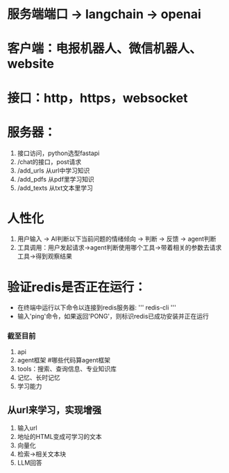 # 服务端端口 -> langchain -> openai
# 客户端：电报机器人、微信机器人、website
# 接口：http，https，websocket

# 服务器：
1. 接口访问，python选型fastapi
2. /chat的接口，post请求
3. /add_urls 从url中学习知识
4. /add_pdfs 从pdf里学习知识
5. /add_texts 从txt文本里学习

# 人性化
1. 用户输入 -> AI判断以下当前问题的情绪倾向 -> 判断 -> 反馈 -> agent判断
2. 工具调用：用户发起请求->agent判断使用哪个工具->带着相关的参数去请求工具->得到观察结果

# 验证redis是否正在运行：
- 在终端中运行以下命令以连接到redis服务器:
    '''
    redis-cli
    '''
- 输入'ping'命令，如果返回'PONG'，则标识redis已成功安装并正在运行

### 截至目前
1. api
2. agent框架 #哪些代码算agent框架
3. tools：搜索、查询信息、专业知识库
4. 记忆、长时记忆
5. 学习能力

## 从url来学习，实现增强
1. 输入url
2. 地址的HTML变成可学习的文本
3. 向量化
4. 检索->相关文本块
5. LLM回答